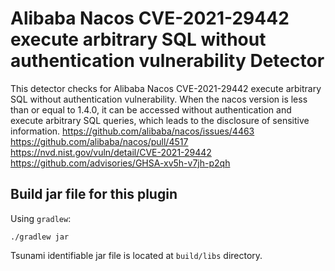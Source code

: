 # Alibaba Nacos CVE-2021-29442 execute arbitrary SQL without authentication vulnerability Detector

This detector checks for Alibaba Nacos CVE-2021-29442 execute arbitrary SQL without authentication vulnerability.
When the nacos version is less than or equal to 1.4.0, 
it can be accessed without authentication and execute arbitrary SQL queries, 
which leads to the disclosure of sensitive information.
https://github.com/alibaba/nacos/issues/4463
https://github.com/alibaba/nacos/pull/4517
https://nvd.nist.gov/vuln/detail/CVE-2021-29442
https://github.com/advisories/GHSA-xv5h-v7jh-p2qh

## Build jar file for this plugin

Using `gradlew`:

```shell
./gradlew jar
```

Tsunami identifiable jar file is located at `build/libs` directory.
